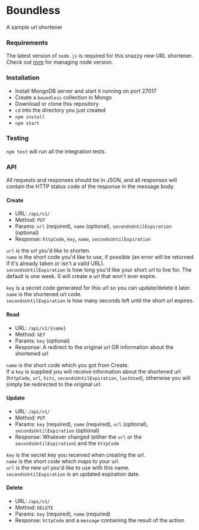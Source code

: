 # Boundless
A sample url shortener

### Requirements
The latest version of `node.js` is required for this snazzy new URL shortener. Check out [nvm](https://github.com/creationix/nvm) for managing node version.

### Installation
*   Install MongoDB server and start it running on port 27017
*   Create a `boundless` collection in Mongo
*   Download or clone this repository
*   `cd` into the directory you just created
*   `npm install`
*   `npm start`

### Testing
`npm test` will run all the integration tests.

### API

All requests and responses should be in JSON, and all responses will contain the HTTP status code of the response in the message body.

#### Create
*   URL: `/api/v1/`
*   Method: `PUT`
*   Params: `url` (required), `name` (optional), `secondsUntilExpiration` (optional)
*   Response: `httpCode`, `key`, `name`, `secondsUntilExpiration`

`url` is the url you'd like to shorten.  
`name` is the short code you'd like to use, if possible (an error will be returned if it's already taken or isn't a valid URL).  
`secondsUntilExpiration` is how long you'd like your short url to live for. The default is one week. 0 will create a url that won't ever expire.  
  
`key` is a secret code generated for this url so you can update/delete it later.  
`name` is the shortened url code.  
`secondsUntilExpiration` is how many seconds left until the short url expires.  

#### Read
*   URL: `/api/v1/{name}`
*   Method: `GET`
*   Params: `key` (optional)
*   Response: A redirect to the original url OR information about the shortened url

`name` is the short code which you got from Create.  
If a `key` is supplied you will receive information about the shortened url (`httpCode`, `url`, `hits`, `secondsUntilExpiration`, `lastUsed`), otherwise you will simply be redirected to the original url.
  
#### Update
*   URL: `/api/v1/`
*   Method: `PUT`
*   Params: `key` (required), `name` (required), `url` (optional), `secondsUntilExpiration` (optional)
*   Response: Whatever changed (either the `url` or the `secondsUntilExpiration`) and the `httpCode`

`key` is the secret key you received when creating the url.  
`name` is the short code which maps to your url.  
`url` is the new url you'd like to use with this name.  
`secondsUntilExpiration` is an updated expiration date.    


#### Delete
*   URL: `/api/v1/`
*   Method: `DELETE`
*   Params: `key` (required), `name` (required)
*   Response: `httpCode` and a `message` containing the result of the action
